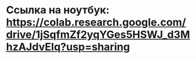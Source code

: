 # Ссылка на ноутбук: https://colab.research.google.com/drive/1jSqfmZf2yqYGes5HSWJ_d3MhzAJdvEIq?usp=sharing
